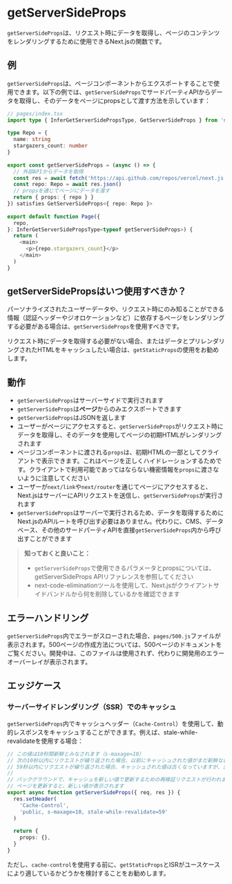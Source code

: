 # getServerSideProps

`getServerSideProps`は、リクエスト時にデータを取得し、ページのコンテンツをレンダリングするために使用できるNext.jsの関数です。

## 例

`getServerSideProps`は、ページコンポーネントからエクスポートすることで使用できます。以下の例では、`getServerSideProps`でサードパーティAPIからデータを取得し、そのデータをページにpropsとして渡す方法を示しています：

```typescript
// pages/index.tsx
import type { InferGetServerSidePropsType, GetServerSideProps } from 'next'
 
type Repo = {
  name: string
  stargazers_count: number
}
 
export const getServerSideProps = (async () => {
  // 外部APIからデータを取得
  const res = await fetch('https://api.github.com/repos/vercel/next.js')
  const repo: Repo = await res.json()
  // propsを通じてページにデータを渡す
  return { props: { repo } }
}) satisfies GetServerSideProps<{ repo: Repo }>
 
export default function Page({
  repo,
}: InferGetServerSidePropsType<typeof getServerSideProps>) {
  return (
    <main>
      <p>{repo.stargazers_count}</p>
    </main>
  )
}
```

## getServerSidePropsはいつ使用すべきか？

パーソナライズされたユーザーデータや、リクエスト時にのみ知ることができる情報（認証ヘッダーやジオロケーションなど）に依存するページをレンダリングする必要がある場合は、`getServerSideProps`を使用すべきです。

リクエスト時にデータを取得する必要がない場合、またはデータとプリレンダリングされたHTMLをキャッシュしたい場合は、`getStaticProps`の使用をお勧めします。

## 動作

- `getServerSideProps`はサーバーサイドで実行されます
- `getServerSideProps`は**ページ**からのみエクスポートできます
- `getServerSideProps`はJSONを返します
- ユーザーがページにアクセスすると、`getServerSideProps`がリクエスト時にデータを取得し、そのデータを使用してページの初期HTMLがレンダリングされます
- ページコンポーネントに渡される`props`は、初期HTMLの一部としてクライアントで表示できます。これはページを正しくハイドレーションするためです。クライアントで利用可能であってはならない機密情報を`props`に渡さないように注意してください
- ユーザーが`next/link`や`next/router`を通じてページにアクセスすると、Next.jsはサーバーにAPIリクエストを送信し、`getServerSideProps`が実行されます
- `getServerSideProps`はサーバーで実行されるため、データを取得するためにNext.jsのAPIルートを呼び出す必要はありません。代わりに、CMS、データベース、その他のサードパーティAPIを直接`getServerSideProps`内から呼び出すことができます

> **知っておくと良いこと：**
> 
> - `getServerSideProps`で使用できるパラメータとpropsについては、getServerSideProps APIリファレンスを参照してください
> - next-code-eliminationツールを使用して、Next.jsがクライアントサイドバンドルから何を削除しているかを確認できます

## エラーハンドリング

`getServerSideProps`内でエラーがスローされた場合、`pages/500.js`ファイルが表示されます。500ページの作成方法については、500ページのドキュメントをご覧ください。開発中は、このファイルは使用されず、代わりに開発用のエラーオーバーレイが表示されます。

## エッジケース

### サーバーサイドレンダリング（SSR）でのキャッシュ

`getServerSideProps`内でキャッシュヘッダー（`Cache-Control`）を使用して、動的レスポンスをキャッシュすることができます。例えば、stale-while-revalidateを使用する場合：

```typescript
// この値は10秒間新鮮とみなされます（s-maxage=10）
// 次の10秒以内にリクエストが繰り返された場合、以前にキャッシュされた値がまだ新鮮な状態で使用されます
// 59秒以内にリクエストが繰り返された場合、キャッシュされた値は古くなっていますが、まだレンダリングされます（stale-while-revalidate=59）
//
// バックグラウンドで、キャッシュを新しい値で更新するための再検証リクエストが行われます
// ページを更新すると、新しい値が表示されます
export async function getServerSideProps({ req, res }) {
  res.setHeader(
    'Cache-Control',
    'public, s-maxage=10, stale-while-revalidate=59'
  )
 
  return {
    props: {},
  }
}
```

ただし、`cache-control`を使用する前に、`getStaticProps`とISRがユースケースにより適しているかどうかを検討することをお勧めします。
